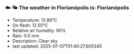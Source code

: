 ### ☁️ 🌤️  The weather in Florianópolis is: Florianópolis

- Temperature: 12.86°C
- On flesh: 12.55°C
- Relative air humidity: 90%
- Rain: 0.0 mm
- Description: Clear sky
- last updated: 2025-07-07T01:40:27.605345

